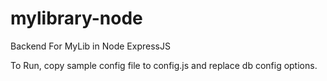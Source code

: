 # mylibrary-node
Backend For MyLib in Node ExpressJS

To Run, copy sample config file to config.js and replace db config options.
